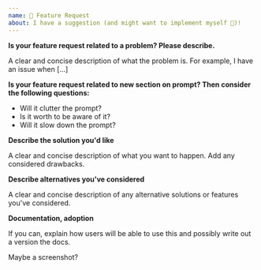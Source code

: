 ```yaml
---
name: 🚀 Feature Request
about: I have a suggestion (and might want to implement myself 🙂)!
---
```


**Is your feature request related to a problem? Please describe.**

A clear and concise description of what the problem is.
For example, I have an issue when […]

**Is your feature request related to new section on prompt? Then consider the following questions:**

* Will it clutter the prompt?
* Is it worth to be aware of it?
* Will it slow down the prompt?

<!--
For more information on above points, See our contributing guidelines:

https://github.com/laggardkernel/spacezsh-prompt/blob/master/CONTRIBUTING.md#sections
-->

**Describe the solution you'd like**

A clear and concise description of what you want to happen. Add any considered drawbacks.

**Describe alternatives you've considered**

A clear and concise description of any alternative solutions or features you've considered.

**Documentation, adoption**

If you can, explain how users will be able to use this and possibly write out a version the docs.

Maybe a screenshot?
